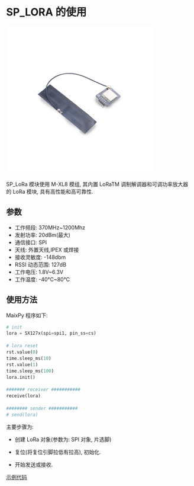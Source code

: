 SP_LORA 的使用
====

<img src="../../../assets/hardware/module_spmod/sp_lora.png"/>

SP_LoRa 模块使用 M-XL8 模组, 其内置 LoRaTM 调制解调器和可调功率放大器的 LoRa 模块, 具有高性能和高可靠性.

## 参数

* 工作频段: 370MHz~1200Mhz
* 发射功率: 20dBm(最大)
* 通信接口: SPI
* 天线: 外置天线,IPEX 或焊接
* 接收灵敏度: -148dbm
* RSSI 动态范围: 127dB
* 工作电压: 1.8V~6.3V
* 工作温度: -40°C~80°C

## 使用方法

MaixPy 程序如下:

```python
# init
lora = SX127x(spi=spi1, pin_ss=cs)

# lora reset
rst.value(0)
time.sleep_ms(10)
rst.value(1)
time.sleep_ms(100)
lora.init()

####### receiver ###########
receive(lora)

######## sender ###########
# send(lora)
```

主要步骤为:

* 创建 LoRa 对象(参数为: SPI 对象, 片选脚)

* 复位(将复位引脚拉低有拉高), 初始化.
  
* 开始发送或接收.

[示例代码](https://github.com/sipeed/MaixPy_scripts/blob/master/hardware/demo_sp_lora.py)
